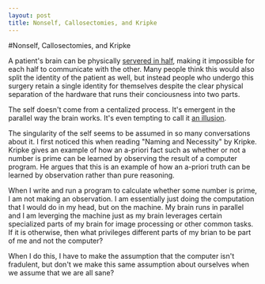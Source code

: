 ```yaml
---
layout: post
title: Nonself, Callosectomies, and Kripke
---
```


#Nonself, Callosectomies, and Kripke

A patient's brain can be physically [servered in half](http://en.wikipedia.org/wiki/Corpus_callosotomy), making it impossible for each half to communicate with the other. Many people think this would also split the identity of the patient as well, but instead people who undergo this surgery retain a single identity for themselves despite the clear physical separation of the hardware that runs their conciousness into two parts. 

The self doesn't come from a centalized process. It's emergent in the parallel way the brain works. It's even tempting to call it [an illusion](https://en.wikipedia.org/wiki/Anatta).

The singularity of the self seems to be assumed in so many conversations about it. I first noticed this when reading "Naming and Necessity" by Kripke. Kripke gives an example of how an a-priori fact such as whether or not a number is prime can be learned by observing the result of a computer program. He argues that this is an example of how an a-priori truth can be learned by observation rather than pure reasoning. 

When I write and run a program to calculate whether some number is prime, I am not making an observation. I am essentially just doing the computation that I would do in my head, but on the machine. My brain runs in parallel and I am leverging the machine just as my brain leverages certain specialized parts of my brain for image processing or other common tasks. If it is otherwise, then what privileges different parts of my brian to be part of me and not the computer?

When I do this, I have to make the assumption that the computer isn't fradulent, but don't we make this same assumption about ourselves when we assume that we are all sane?
